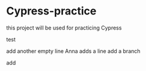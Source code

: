 # Cypress-practice  
  


  this project will be used for practicing Cypress 

  test

  add another empty line 
  Anna adds a line
  add a branch

  add